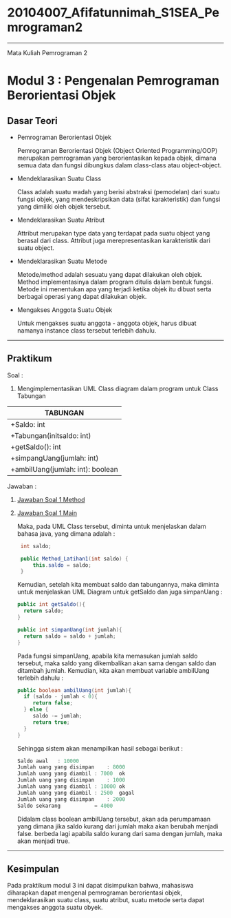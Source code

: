 # 20104007_Afifatunnimah_S1SEA_Pemrograman2
<hr>
Mata Kuliah Pemrograman 2

# Modul 3 : Pengenalan Pemrograman Berorientasi Objek

## Dasar Teori
* Pemrograman Berorientasi Objek

  Pemrograman Berorientasi Objek (Object Oriented Programming/OOP) merupakan pemrograman yang berorientasikan kepada objek, dimana semua data dan fungsi dibungkus dalam           class-class atau object-object.
* Mendeklarasikan Suatu Class

  Class adalah suatu wadah yang berisi abstraksi (pemodelan) dari suatu fungsi objek, yang mendeskripsikan data (sifat karakteristik) dan fungsi yang dimiliki oleh objek           tersebut.
* Mendeklarasikan Suatu Atribut

  Attribut merupakan type data yang terdapat pada suatu object yang berasal dari class. Attribut juga merepresentasikan karakteristik dari suatu object. 
* Mendeklarasikan Suatu Metode

  Metode/method adalah sesuatu yang dapat dilakukan oleh objek. Method implementasinya dalam program ditulis dalam bentuk fungsi. Metode ini menentukan apa yang terjadi ketika     objek itu dibuat serta berbagai operasi yang dapat dilakukan objek.
* Mengakses Anggota Suatu Objek
  
  Untuk mengakses suatu anggota - anggota objek, harus dibuat namanya instance class tersebut terlebih dahulu. 

<hr>

## Praktikum
Soal : 
1. Mengimplementasikan UML Class diagram dalam program untuk Class Tabungan

  |              TABUNGAN            | 
  | -------------------------------- | 
  | +Saldo: int                      | 
  | +Tabungan(initsaldo: int)        |
  | +getSaldo(): int                 |
  | +simpangUang(jumlah: int)        |
  | +ambilUang(jumlah: int): boolean |

Jawaban :
1. [Jawaban Soal 1 Method](https://github.com/Afifafa/20104007_Afifatunnimah_S1SEA_Pemrograman2/blob/modul3/src/modul3/latihan/Method_Latihan1.java)
2. [Jawaban Soal 1 Main](https://github.com/Afifafa/20104007_Afifatunnimah_S1SEA_Pemrograman2/blob/modul3/src/modul3/latihan/latihan1.java)

   Maka, pada UML Class tersebut, diminta untuk menjelaskan dalam bahasa java, yang dimana adalah :
   
   ```java
    int saldo;

    public Method_Latihan1(int saldo) {
        this.saldo = saldo;
    }
    ```
    
    Kemudian, setelah kita membuat saldo dan tabungannya, maka diminta untuk menjelaskan UML Diagram untuk getSaldo dan juga simpanUang :
    
    ```java
    public int getSaldo(){
      return saldo;
    }

    public int simpanUang(int jumlah){
      return saldo = saldo + jumlah;
    }
    ```
    
    
    Pada fungsi simpanUang, apabila kita memasukan jumlah saldo tersebut, maka saldo yang dikembalikan akan sama dengan saldo dan ditambah jumlah. 
    Kemudian, kita akan membuat variable ambilUang terlebih dahulu :
    
    ```java
    public boolean ambilUang(int jumlah){
      if (saldo - jumlah < 0){
         return false;
      } else {
         saldo -= jumlah;
         return true;
      }
    }
    ```
    
    Sehingga sistem akan menampilkan hasil sebagai berikut :
    ```java
   Saldo awal	: 10000
   Jumlah uang yang disimpan	: 8000
   Jumlah uang yang diambil	: 7000	ok
   Jumlah uang yang disimpan	: 1000
   Jumlah uang yang diambil	: 10000	ok
   Jumlah uang yang diambil	: 2500	gagal
   Jumlah uang yang disimpan	: 2000
   Saldo sekarang			= 4000
   ```
 
    
    Didalam class boolean ambilUang tersebut, akan ada perumpamaan yang dimana jika saldo kurang dari jumlah maka akan berubah menjadi false.
   berbeda lagi apabila saldo kurang dari sama dengan jumlah, maka akan menjadi true. 
   
<hr>

## Kesimpulan

  Pada praktikum modul 3 ini dapat disimpulkan bahwa, mahasiswa diharapkan dapat mengenal pemrograman berorientasi objek, mendeklarasikan suatu class, suatu atribut, suatu metode serta dapat mengakses anggota suatu obyek.
